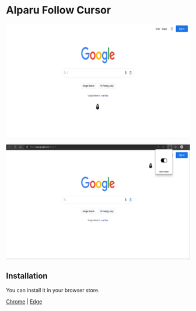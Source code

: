 # Alparu Follow Cursor

![demo](/images/preview1.png)

![demo](/images/preview2.png)

## Installation

You can install it in your browser store.

[Chrome](https://chrome.google.com/webstore/detail/jlgmkimjkcdgodjllmfdomehgkmkcdbf) | [Edge](https://microsoftedge.microsoft.com/addons/detail/ajeookaeapdkpjbpibolhfggpfjghjoc)
